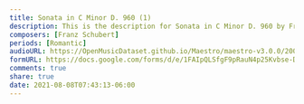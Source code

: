 ```yaml
---
title: Sonata in C Minor D. 960 (1)
description: This is the description for Sonata in C Minor D. 960 by Franz Schubert
composers: [Franz Schubert]
periods: [Romantic]
audioURL: https://OpenMusicDataset.github.io/Maestro/maestro-v3.0.0/2009/MIDI-Unprocessed_07_R2_2009_01_ORIG_MID--AUDIO_07_R2_2009_07_R2_2009_03_WAV.midi
formURL: https://docs.google.com/forms/d/e/1FAIpQLSfgF9pRauN4p25Kvbse-DDwnBsiKTybzeyTc84bkLiRJbhF3Q/viewform
comments: true
share: true
date: 2021-08-08T07:43:13-06:00
---
```

